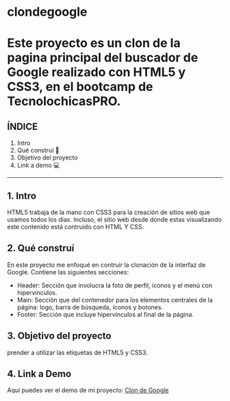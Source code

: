 # clondegoogle
# Este proyecto es un clon de la pagina principal del buscador de Google realizado con HTML5 y CSS3, en el bootcamp de TecnolochicasPRO.

## ÍNDICE
1. Intro
2. Qué construí 🌟
3. Objetivo del proyecto 
4. Link a demo 💻


****

## 1. Intro
HTML5 trabaja de la mano con CSS3 para la creación de sitios web que usamos todos los días.
Incluso, el sitio web desde donde estas visualizando este contenido está contruido con HTML Y CSS.
## 2. Qué construí
En este proyecto me enfoqué en contruir la clonación de la interfaz de Google.
Contiene las siguientes secciones:
* Header: Sección que involucra la foto de perfil, iconos y el menú con hipervínculos.
* Main: Sección que del contenedor para los elementos centrales de la página: logo, barra de búsqueda, íconos y botones.
* Footer: Sección que incluye hipervínculos al final de la página.
## 3. Objetivo del proyecto
prender a utilizar las etiquetas de HTML5  y CSS3.
## 4. Link a Demo
Aquí puedes ver el demo de mi proyecto: [Clon de Google](#)
